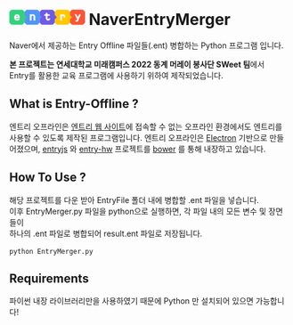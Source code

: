 # ![Entry Logo](github/logo.png) NaverEntryMerger
Naver에서 제공하는 Entry Offline 파일들(.ent) 병합하는 Python 프로그램 입니다.  
  
**본 프로젝트는 연세대학교 미래캠퍼스 2022 동계 머레이 봉사단 SWeet 팀**에서  
Entry를 활용한 교육 프로그램에 사용하기 위하여 제작되었습니다.

## What is Entry-Offline ?

엔트리 오프라인은 [엔트리 웹 사이트](https://playentry.org/)에 접속할 수 없는 오프라인 환경에서도 엔트리를 사용할 수 있도록 제작된 프로그램입니다. 엔트리 오프라인은 [Electron](https://electronjs.org/) 기반으로 만들어졌으며,
[entryjs](https://github.com/entrylabs/entryjs) 와 [entry-hw](https://github.com/entrylabs/entry-hw) 프로젝트를 [bower](https://bower.io/) 를 통해 내장하고 있습니다.

## How To Use ?
해당 프로젝트를 다운 받아 EntryFile 폴더 내에 병합할 .ent 파일을 넣습니다.  
이후 EntryMerger.py 파일을 python으로 실행하면, 각 파일 내의 모든 변수 및 장면들이  
하나의 .ent 파일로 병합되어 result.ent 파일로 저장됩니다.
  
```
python EntryMerger.py
```

## Requirements
파이썬 내장 라이브러리만을 사용하였기 때문에 Python 만 설치되어 있으면 가능합니다! 
